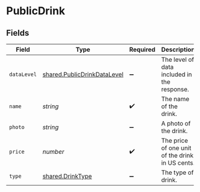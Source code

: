 # PublicDrink


## Fields

| Field                                                                             | Type                                                                              | Required                                                                          | Description                                                                       | Example                                                                           |
| --------------------------------------------------------------------------------- | --------------------------------------------------------------------------------- | --------------------------------------------------------------------------------- | --------------------------------------------------------------------------------- | --------------------------------------------------------------------------------- |
| `dataLevel`                                                                       | [shared.PublicDrinkDataLevel](../../../sdk/models/shared/publicdrinkdatalevel.md) | :heavy_minus_sign:                                                                | The level of data included in the response.                                       |                                                                                   |
| `name`                                                                            | *string*                                                                          | :heavy_check_mark:                                                                | The name of the drink.                                                            | Old Fashioned                                                                     |
| `photo`                                                                           | *string*                                                                          | :heavy_minus_sign:                                                                | A photo of the drink.                                                             | https://speakeasy.bar/drinks/old_fashioned.jpg                                    |
| `price`                                                                           | *number*                                                                          | :heavy_check_mark:                                                                | The price of one unit of the drink in US cents.                                   | 1000                                                                              |
| `type`                                                                            | [shared.DrinkType](../../../sdk/models/shared/drinktype.md)                       | :heavy_minus_sign:                                                                | The type of drink.                                                                |                                                                                   |